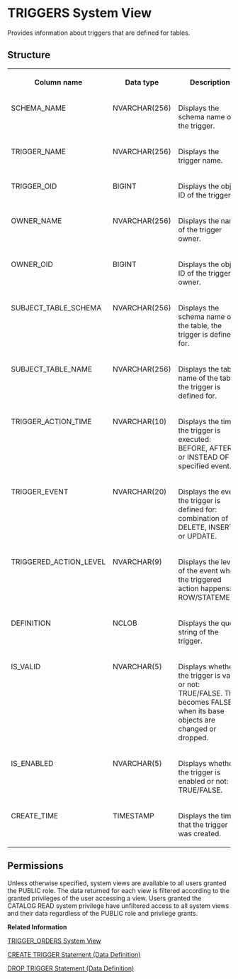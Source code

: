 <!-- loio2101f6db7519101493d39a89898b9480 -->

# TRIGGERS System View

Provides information about triggers that are defined for tables.



<a name="loio2101f6db7519101493d39a89898b9480___t_r_i_g_g_e_r_s_1struct_TRIGGERS"/>

## Structure


<table>
<tr>
<th valign="top">

Column name

</th>
<th valign="top">

Data type

</th>
<th valign="top">

Description

</th>
</tr>
<tr>
<td valign="top">

SCHEMA\_NAME

</td>
<td valign="top">

NVARCHAR\(256\)

</td>
<td valign="top">

Displays the schema name of the trigger.

</td>
</tr>
<tr>
<td valign="top">

TRIGGER\_NAME

</td>
<td valign="top">

NVARCHAR\(256\)

</td>
<td valign="top">

Displays the trigger name.

</td>
</tr>
<tr>
<td valign="top">

TRIGGER\_OID

</td>
<td valign="top">

BIGINT

</td>
<td valign="top">

Displays the object ID of the trigger.

</td>
</tr>
<tr>
<td valign="top">

OWNER\_NAME

</td>
<td valign="top">

NVARCHAR\(256\)

</td>
<td valign="top">

Displays the name of the trigger owner.

</td>
</tr>
<tr>
<td valign="top">

OWNER\_OID

</td>
<td valign="top">

BIGINT

</td>
<td valign="top">

Displays the object ID of the trigger owner.

</td>
</tr>
<tr>
<td valign="top">

SUBJECT\_TABLE\_SCHEMA

</td>
<td valign="top">

NVARCHAR\(256\)

</td>
<td valign="top">

Displays the schema name of the table, the trigger is defined for.

</td>
</tr>
<tr>
<td valign="top">

SUBJECT\_TABLE\_NAME

</td>
<td valign="top">

NVARCHAR\(256\)

</td>
<td valign="top">

Displays the table name of the table, the trigger is defined for.

</td>
</tr>
<tr>
<td valign="top">

TRIGGER\_ACTION\_TIME

</td>
<td valign="top">

NVARCHAR\(10\)

</td>
<td valign="top">

Displays the time the trigger is executed: BEFORE, AFTER, or INSTEAD OF the specified event.

</td>
</tr>
<tr>
<td valign="top">

TRIGGER\_EVENT

</td>
<td valign="top">

NVARCHAR\(20\)

</td>
<td valign="top">

Displays the event the trigger is defined for: combination of DELETE, INSERT, or UPDATE.

</td>
</tr>
<tr>
<td valign="top">

TRIGGERED\_ACTION\_LEVEL

</td>
<td valign="top">

NVARCHAR\(9\)

</td>
<td valign="top">

Displays the level of the event where the triggered action happens: ROW/STATEMENT.

</td>
</tr>
<tr>
<td valign="top">

DEFINITION

</td>
<td valign="top">

NCLOB

</td>
<td valign="top">

Displays the query string of the trigger.

</td>
</tr>
<tr>
<td valign="top">

IS\_VALID

</td>
<td valign="top">

NVARCHAR\(5\)

</td>
<td valign="top">

Displays whether the trigger is valid or not: TRUE/FALSE. This becomes FALSE when its base objects are changed or dropped.

</td>
</tr>
<tr>
<td valign="top">

IS\_ENABLED

</td>
<td valign="top">

NVARCHAR\(5\)

</td>
<td valign="top">

Displays whether the trigger is enabled or not: TRUE/FALSE.

</td>
</tr>
<tr>
<td valign="top">

CREATE\_TIME

</td>
<td valign="top">

TIMESTAMP

</td>
<td valign="top">

Displays the time that the trigger was created.

</td>
</tr>
</table>



<a name="loio2101f6db7519101493d39a89898b9480__section_eyy_tqv_11c"/>

## Permissions

Unless otherwise specified, system views are available to all users granted the PUBLIC role. The data returned for each view is filtered according to the granted privileges of the user accessing a view. Users granted the CATALOG READ system privilege have unfiltered access to all system views and their data regardless of the PUBLIC role and privilege grants.

**Related Information**  


[TRIGGER\_ORDERS System View](trigger-orders-system-view-6ad29fd.md "Provides information about trigger order for triggers in the database.")

[CREATE TRIGGER Statement \(Data Definition\)](../../010-SQL-Reference/012-SQL-Statements/create-trigger-statement-data-definition-20d5a65.md "Creates a trigger on a table or view.")

[DROP TRIGGER Statement \(Data Definition\)](../../010-SQL-Reference/012-SQL-Statements/drop-trigger-statement-data-definition-20d81ec.md "Deletes a trigger.")

